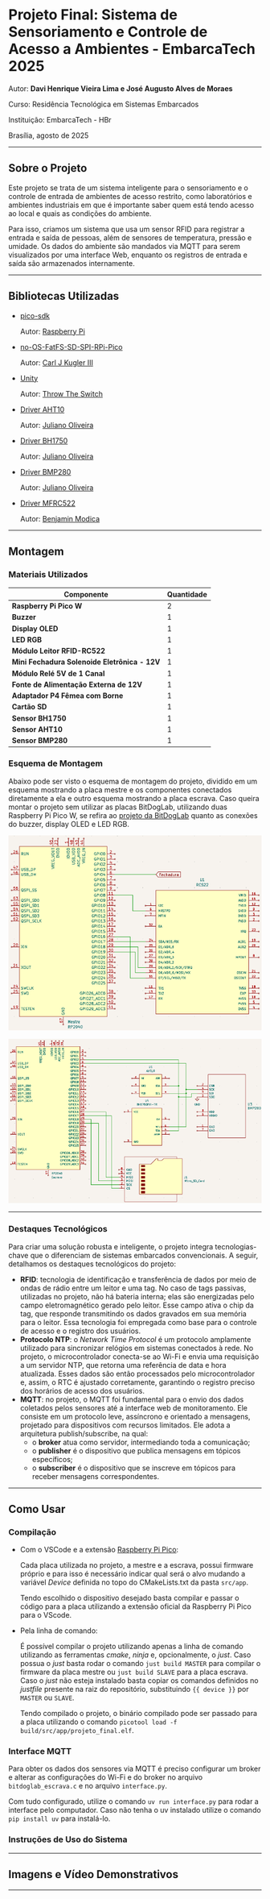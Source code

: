 # Projeto Final: Sistema de Sensoriamento e Controle de Acesso a Ambientes - EmbarcaTech 2025

Autor: **Davi Henrique Vieira Lima e José Augusto Alves de Moraes**

Curso: Residência Tecnológica em Sistemas Embarcados

Instituição: EmbarcaTech - HBr

Brasília, agosto de 2025

---

## **Sobre o Projeto**

Este projeto se trata de um sistema inteligente para o sensoriamento
e o controle de entrada de ambientes de acesso restrito, como laboratórios
e ambientes industriais em que é importante saber quem está tendo acesso ao local
e quais as condições do ambiente.

Para isso, criamos um sistema que usa um sensor RFID para registrar a entrada e saída
de pessoas, além de sensores de temperatura, pressão e umidade. Os dados do ambiente são
mandados via MQTT para serem visualizados por uma interface Web, enquanto os registros de
entrada e saída são armazenados internamente.

---

## **Bibliotecas Utilizadas**

- [pico-sdk](https://github.com/raspberrypi/pico-sdk)

  Autor: [Raspberry Pi](https://github.com/raspberrypi)

- [no-OS-FatFS-SD-SPI-RPi-Pico](https://github.com/carlk3/no-OS-FatFS-SD-SPI-RPi-Pico/tree/sdio)

  Autor: [Carl J Kugler III](https://github.com/carlk3)

- [Unity](https://github.com/ThrowTheSwitch/Unity)

  Autor: [Throw The Switch](https://github.com/ThrowTheSwitch)

- [Driver AHT10](https://github.com/jrfo-hwit/hlab/tree/main/firmware/c_cpp/examples/3_aht10_i2c_uart0)

  Autor: [Juliano Oliveira](https://github.com/jrfo-hwit)

- [Driver BH1750](https://github.com/jrfo-hwit/hlab/tree/main/firmware/c_cpp/examples/7_bh1750_i2c_uart0)

  Autor: [Juliano Oliveira](https://github.com/jrfo-hwit)

- [Driver BMP280](https://github.com/jrfo-hwit/hlab/tree/main/firmware/c_cpp/examples/4_bmp280_i2c_uart0)

  Autor: [Juliano Oliveira](https://github.com/jrfo-hwit)

- [Driver MFRC522](https://github.com/BenjaminModica/pico-mfrc522.git)

  Autor: [Benjamin Modica](https://github.com/BenjaminModica)

---

## **Montagem**

### **Materiais Utilizados**

| Componente        | Quantidade |
| ----------------- | ---------- |
| **Raspberry Pi Pico W**            | 2          |
| **Buzzer**            | 1          |
| **Display OLED**      | 1          |
| **LED RGB**           | 1          |
| **Módulo Leitor RFID-RC522**            | 1          |
| **Mini Fechadura Solenoide Eletrônica - 12V**           | 1          |
| **Módulo Relé 5V de 1 Canal**           | 1          |
| **Fonte de Alimentação Externa de 12V**           | 1          |
| **Adaptador P4 Fêmea com Borne**           | 1          |
| **Cartão SD**         | 1          |
| **Sensor BH1750**     | 1          |
| **Sensor AHT10**      | 1          |
| **Sensor BMP280**     | 1          |

### **Esquema de Montagem**

Abaixo pode ser visto o esquema de montagem do projeto, dividido
em um esquema mostrando a placa mestre e os componentes conectados
diretamente a ela e outro esquema mostrando a placa escrava. Caso
queira montar o projeto sem utilizar as placas BitDogLab, utilizando
duas Raspberry Pi Pico W, se refira ao [projeto da BitDogLab](https://github.com/BitDogLab/BitDogLab)
quanto as conexões do buzzer, display OLED e LED RGB.

![Placa Mestre](./media/Montagem_mestre.png)

![Placa Escrava](./media/Montagem_escrava.png)

---

### **Destaques Tecnológicos**
Para criar uma solução robusta e inteligente, o projeto integra tecnologias-chave que o diferenciam de sistemas embarcados convencionais. A seguir, detalhamos os destaques tecnológicos do projeto:
* **RFID**: tecnologia de identificação e transferência de dados por meio de ondas de rádio entre um leitor e uma tag. No caso de tags passivas, utilizadas no projeto, não há bateria interna; elas são energizadas pelo campo eletromagnético gerado pelo leitor. Esse campo ativa o chip da tag, que responde transmitindo os dados gravados em sua memória para o leitor. Essa tecnologia foi empregada como base para o controle de acesso e o registro dos usuários.
* **Protocolo NTP**: o *Network Time Protocol* é um protocolo amplamente utilizado para sincronizar relógios em sistemas conectados à rede. No projeto, o microcontrolador conecta-se ao Wi-Fi e envia uma requisição a um servidor NTP, que retorna uma referência de data e hora atualizada. Esses dados são então processados pelo microcontrolador e, assim, o RTC é ajustado corretamente, garantindo o registro preciso dos horários de acesso dos usuários.
* **MQTT**: no projeto, o MQTT foi fundamental para o envio dos dados coletados pelos sensores até a interface web de monitoramento. Ele consiste em um protocolo leve, assíncrono e orientado a mensagens, projetado para dispositivos com recursos limitados. Ele adota a arquitetura publish/subscribe, na qual:
    - o **broker** atua como servidor, intermediando toda a comunicação;
    - o **publisher** é o dispositivo que publica mensagens em tópicos específicos;
    - o **subscriber** é o dispositivo que se inscreve em tópicos para receber mensagens correspondentes.

---

## **Como Usar**

### **Compilação**

- Com o VSCode e a extensão [Raspberry Pi Pico](https://marketplace.visualstudio.com/items?itemName=raspberry-pi.raspberry-pi-pico):

  Cada placa utilizada no projeto, a mestre e a escrava, possui firmware próprio e para isso é necessário
  indicar qual será o alvo mudando a variável *Device* definida no topo do CMakeLists.txt da pasta `src/app`.

  Tendo escolhido o dispositivo desejado basta compilar e passar o código para a placa utilizando a extensão
  oficial da Raspberry Pi Pico para o VScode.

- Pela linha de comando:

  É possível compilar o projeto utilizando apenas a linha de comando utilizando as ferramentas *cmake*, *ninja*
  e, opcionalmente, o *just*. Caso possua o *just* basta rodar o comando `just build MASTER` para compilar o
  firmware da placa mestre ou `just build SLAVE` para a placa escrava. Caso o *just* não esteja instalado basta
  copiar os comandos definidos no *justfile* presente na raiz do repositório, substituindo `{{ device }}` por `MASTER`
  ou `SLAVE`.

  Tendo compilado o projeto, o binário compilado pode ser passado para a placa utilizando o comando
  `picotool load -f build/src/app/projeto_final.elf`.

### **Interface MQTT**

Para obter os dados dos sensores via MQTT é preciso configurar um broker e
alterar as configurações do Wi-Fi e do broker no arquivo `bitdoglab_escrava.c`
e no arquivo `interface.py`.

Com tudo configurado, utilize o comando `uv run interface.py` para rodar a interface
pelo computador. Caso não tenha o uv instalado utilize o comando `pip install uv` para
instalá-lo.

### **Instruções de Uso do Sistema**

---

## **Imagens e Vídeo Demonstrativos**

---
